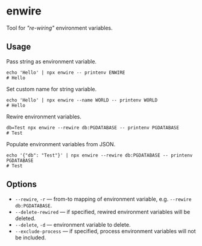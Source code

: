 # enwire

Tool for *"re-wiring"* environment variables.


## Usage

Pass string as environment variable.

```shell
echo 'Hello' | npx enwire -- printenv ENWIRE
# Hello
```

Set custom name for string variable.

```shell
echo 'Hello' | npx enwire --name WORLD -- printenv WORLD
# Hello
```

Rewire environment variables.

```shell
db=Test npx enwire --rewire db:PGDATABASE -- printenv PGDATABASE
# Test
```

Populate environment variables from JSON.

```shell
echo '{"db": "Test"}' | npx enwire --rewire db:PGDATABASE -- printenv PGDATABASE
# Test
```


## Options

- `--rewire`, `-r` &mdash; from-to mapping of environment variable, e.g. `--rewire db:PGDATABASE`.
- `--delete-rewired` &mdash; if specified, rewired environment variables will be deleted.
- `--delete`, `-d` &mdash; environment variable to delete.
- `--exclude-process` &mdash; if specified, process environment variables will not be included.
